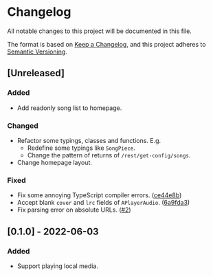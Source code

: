 # Changelog

All notable changes to this project will be documented in this file.

The format is based on [Keep a Changelog](https://keepachangelog.com/en/1.0.0/),
and this project adheres to [Semantic Versioning](https://semver.org/spec/v2.0.0.html).

## [Unreleased]

### Added

- Add readonly song list to homepage.

### Changed

- Refactor some typings, classes and functions. E.g.
  - Redefine some typings like `SongPiece`.
  - Change the pattern of returns of `/rest/get-config/songs`.
- Change homepage layout.

### Fixed

- Fix some annoying TypeScript compiler errors. ([ce44e8b](https://github.com/LittleYe233/MusicHub/commit/ce44e8bfa078640e025ac9a61a228a4a54b844d6))
- Accept blank `cover` and `lrc` fields of `APlayerAudio`. ([6a9fda3](https://github.com/LittleYe233/MusicHub/commit/6a9fda399856d5b4570738ba5a74fcd6a577cea8))
- Fix parsing error on absolute URLs. ([#2](https://github.com/LittleYe233/MusicHub/issues/2))

## [0.1.0] - 2022-06-03

### Added

- Support playing local media.